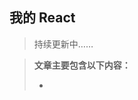 <!--
 * @Author: liboya
 * @Date: 2022-05-19 15:33:07
 * @LastEditors: 李博雅 1273319367@qq.com
 * @LastEditTime: 2022-05-23 21:04:18
 * @FilePath: /Knowledge-Map/React/react.md
 * @Description: 
 * 
 * Copyright (c) 2022 by 李博雅 1273319367@qq.com, All Rights Reserved. 
-->
## 我的 React

> 持续更新中……

> **文章主要包含以下内容：**
>
> - 
